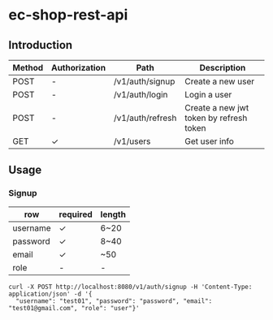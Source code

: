 # ec-shop-rest-api
## Introduction
| Method | Authorization | Path             | Description                             |
|--------|-----------|------------------|-----------------------------------------|
| POST   | -         | /v1/auth/signup  | Create a new user                       |
| POST   | -         | /v1/auth/login   | Login a user                            |
| POST   | -         | /v1/auth/refresh | Create a new jwt token by refresh token |
| GET    | ✓         | /v1/users        | Get user info                           |

## Usage
### Signup
| row      | required | length |
|----------|----------|--------|
| username | ✓        | 6~20   |
| password | ✓        | 8~40   |
| email    | ✓        | ~50    |
| role     | -        | -      |
```
curl -X POST http://localhost:8080/v1/auth/signup -H 'Content-Type: application/json' -d '{
  "username": "test01", "password": "password", "email": "test01@gmail.com", "role": "user"}'
```